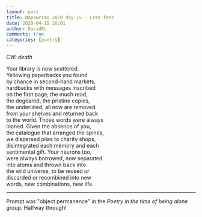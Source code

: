 ```yaml
---  
layout: post  
title: Napowrimo 2020 day 15 - Late fees  
date: 2020-04-15 16:01  
author: DavidRL  
comments: true  
categories: [poetry]  
---  
```

<em>CW: death</em>  

Your library is now scattered.  
Yellowing paperbacks you found  
by chance in second-hand markets,  
hardbacks with messages inscribed  
on the first page, the much read,  
the dogeared, the pristine copies,  
the underlined, all now are removed  
from your shelves and returned back  
to the world. Those words were always  
loaned. Given the absence of you,  
the catalogue that arranged the spines,  
we dispersed piles to charity shops,  
disintegrated each memory and each  
sentimental gift. Your neurons too,  
were always borrowed, now separated  
into atoms and thrown back into  
the wild universe, to be reused or  
discarded or recombined into new  
words, new combinations, new life.  

***  

Prompt was "object permanence" in the <em>Poetry in the time of being alone</em> group. Halfway through!  
